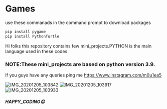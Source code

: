 # Games

use these commanads in the command prompt  to download packages
```python
pip install pygame
pip install PythonTurtle
```

Hi folks this repository contains few mini_projects.PYTHON is the main language used in these codes.

### NOTE:These mini_projects are based on python version 3.9.
If you guys have any queries ping me  <https://www.instagram.com/m0u1ea5>

![IMG_20201205_103842](https://user-images.githubusercontent.com/74062509/101234578-aabfb300-36e6-11eb-97bc-923087ee5a6c.jpg)
![IMG_20201205_103917](https://user-images.githubusercontent.com/74062509/101234606-e6f31380-36e6-11eb-909e-788327017f47.jpg)
![IMG_20201205_103933](https://user-images.githubusercontent.com/74062509/101234618-f6725c80-36e6-11eb-96f5-b357a09baabd.jpg)

##### HAPPY_CODING😊
